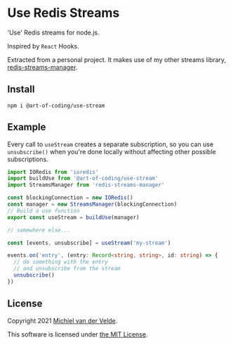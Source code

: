 # Use Redis Streams

'Use' Redis streams for node.js.

Inspired by `React` Hooks.

Extracted from a personal project. It makes use of my other streams library,
[redis-streams-manager](https://github.com/MichielvdVelde/redis-streams-manager).

## Install

```
npm i @art-of-coding/use-stream
```

## Example

Every call to `useStream` creates a separate subscription,
so you can use `unsubscribe()` when you're done locally
without affecting other possible subscriptions.

```typescript
import IORedis from 'ioredis'
import buildUse from '@art-of-coding/use-stream'
import StreamsManager from 'redis-streams-manager'

const blockingConnection = new IORedis()
const manager = new StreamsManager(blockingConnection)
// Build a use function
export const useStream = buildUse(manager)

// somewhere else...

const [events, unsubscribe] = useStream('my-stream')

events.on('entry', (entry: Record<string, string>, id: string) => {
  // do something with the entry
  // and unsubscribe from the stream
  unsubscribe()
})
```

## License

Copyright 2021 [Michiel van der Velde](https://michielvdvelde.nl).

This software is licensed under [the MIT License](LICENSE).
